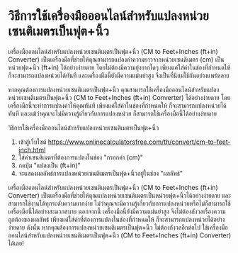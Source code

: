 วิธีการใช้เครื่องมือออนไลน์สำหรับแปลงหน่วยเซนติเมตรเป็นฟุต+นิ้ว
===============================================================

เครื่องมือออนไลน์สำหรับแปลงหน่วยเซนติเมตรเป็นฟุต+นิ้ว (CM to Feet+Inches (ft+in) Converter) เป็นเครื่องมือที่ช่วยให้คุณสามารถแปลงค่าความยาวจากหน่วยเซนติเมตร (cm) เป็นหน่วยฟุต+นิ้ว (ft+in) ได้อย่างง่ายดาย โดยไม่ต้องมีความยุ่งยากใดๆ เพียงแค่ใส่ค่าในช่องที่กำหนดให้ ก็จะสามารถแปลงหน่วยได้ทันที และเครื่องมือนี้ยังมีความแม่นยำสูง จึงเป็นที่นิยมใช้กันอย่างแพร่หลาย

หากคุณต้องการแปลงหน่วยเซนติเมตรเป็นฟุต+นิ้ว คุณสามารถใช้เครื่องมือออนไลน์สำหรับแปลงหน่วยเซนติเมตรเป็นฟุต+นิ้ว (CM to Feet+Inches (ft+in) Converter) ได้อย่างง่ายดาย โดยเครื่องมือนี้จะทำการแปลงค่าให้คุณทันที เพียงแค่ใส่ค่าในช่องที่กำหนดให้ ก็จะสามารถแปลงหน่วยได้ทันที และแม้ว่าคุณจะไม่มีความรู้เกี่ยวกับการแปลงหน่วย ก็สามารถใช้เครื่องมือนี้ได้อย่างง่ายดาย

วิธีการใช้เครื่องมือออนไลน์สำหรับแปลงหน่วยเซนติเมตรเป็นฟุต+นิ้ว

1. เข้าสู่เว็บไซต์ <https://www.onlinecalculatorsfree.com/th/convert/cm-to-feet-inch.html>
2. ใส่ค่าเซนติเมตรที่ต้องการแปลงในช่อง "กรอกค่า (cm)"
3. กดปุ่ม "แปลงเป็น (ft+in)"
4. จะแสดงผลลัพธ์การแปลงหน่วยเซนติเมตรเป็นฟุต+นิ้วอยู่ในช่อง "ผลลัพธ์"

เครื่องมือออนไลน์สำหรับแปลงหน่วยเซนติเมตรเป็นฟุต+นิ้ว (CM to Feet+Inches (ft+in) Converter) เป็นเครื่องมือที่ช่วยให้คุณแปลงหน่วยเซนติเมตรเป็นหน่วยฟุต+นิ้วได้อย่างง่ายดาย และสามารถใช้งานได้ทุกระดับความยากง่าย ไม่ว่าคุณจะมีความรู้เกี่ยวกับการแปลงหน่วยหรือไม่ก็สามารถใช้เครื่องมือนี้ได้อย่างสะดวกสบาย นอกจากนี้ เครื่องมือนี้ยังมีความแม่นยำสูง จึงไม่ต้องกังวลเรื่องความถูกต้องของผลลัพธ์ เพียงแค่ใส่ค่าที่ต้องการแปลงในช่องที่กำหนดให้ ก็จะสามารถแปลงหน่วยได้อย่างง่ายดาย ดังนั้น หากคุณต้องการแปลงหน่วยเซนติเมตรเป็นฟุต+นิ้ว ไม่ต้องกังวลอีกต่อไป ใช้เครื่องมือออนไลน์สำหรับแปลงหน่วยเซนติเมตรเป็นฟุต+นิ้ว (CM to Feet+Inches (ft+in) Converter) ได้เลย!